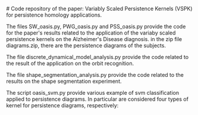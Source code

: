 # Code repository of the paper: Variably Scaled Persistence Kernels (VSPK) for persistence homology applications.

The files SW_oasis.py, PWG_oasis.py and PSS_oasis.py provide the code for the paper's results related to the application of the variaby scaled persistence kernels on the Alzheimer's Disease diagnosis.
in the zip file diagrams.zip, there are the persistence diagrams of the subjects.

The file discrete_dynamical_model_analysis.py provide the code related to the result of the application on the orbit recognition.

The file shape_segmentation_analysis.py provide the code related to the results on the shape segmentation experiment.

The script oasis_svm.py provide various example of svm classification applied to persistence diagrams. In particular are considered four types of kernel for persistence diagrams, respectively:
